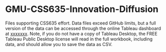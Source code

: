 # GMU-CSS635-Innovation-Diffusion

Files supporting CSS635 effort.  Data files exceed GitHub limits, but a full version of the data can be accessed through the online Tableau dashboard at [xxxxxxx](https://public.tableau.com/views/CSS635ModelingInnovationDiffusion/CSS635FinalProjectPresentation?:language=en-US&:display_count=n&:origin=viz_share_link).  Note, if you do not have a copy of Tableau Desktop, the FREE Tableau Public Desktop license will read in the full workbook, including data, and should allow you to save the data as CSV.
